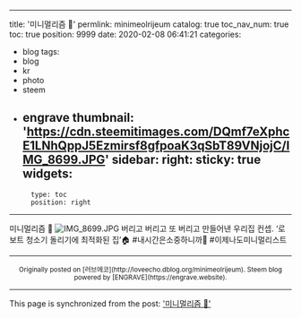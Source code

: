 
---
title: '미니멀리즘 🧹'
permlink: minimeolrijeum
catalog: true
toc_nav_num: true
toc: true
position: 9999
date: 2020-02-08 06:41:21
categories:
- blog
tags:
- blog
- kr
- photo
- steem
- engrave
thumbnail: 'https://cdn.steemitimages.com/DQmf7eXphcE1LNhQppJ5Ezmirsf8gfpoaK3qSbT89VNjojC/IMG_8699.JPG'
sidebar:
    right:
        sticky: true
widgets:
    -
        type: toc
        position: right
---


미니멀리즘 🧹
</b>
</b>
![IMG_8699.JPG](https://cdn.steemitimages.com/DQmf7eXphcE1LNhQppJ5Ezmirsf8gfpoaK3qSbT89VNjojC/IMG_8699.JPG)
</b>
버리고 버리고 또 버리고 만들어낸 우리집 컨셉. ‘로보트 청소기 돌리기에 최적화된 집’🏠
</b>
#내시간은소중하니까🤣
#이제나도미니멀리스트

***
<center><sup>Originally posted on [러브에코](http://loveecho.dblog.org/minimeolrijeum). Steem blog powered by [ENGRAVE](https://engrave.website).</sup></center>

- - -

This page is synchronized from the post: ['미니멀리즘 🧹'](https://steemit.com/@loveecho/minimeolrijeum)
